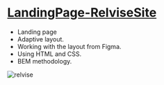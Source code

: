 # [LandingPage-RelviseSite](https://chkkris.github.io/Relvise-site/)
* Landing page
* Adaptive layout.
* Working with the layout from Figma.
* Using HTML and CSS.
* BEM methodology.
  
![relvise](https://github.com/ChkKris/LandingPage-Relvise/assets/105452997/f45c96f0-c1fb-4b3b-badd-570da1c2df2a)
